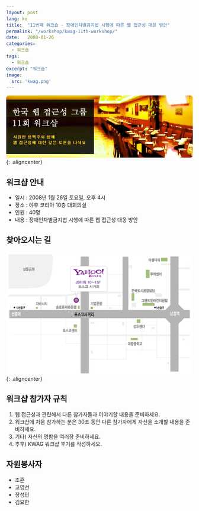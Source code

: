 ```yaml
---
layout: post
lang: ko
title:  "11번째 워크숍 - 장애인차별금지법 시행에 따른 웹 접근성 대응 방안"
permalink: "/workshop/kwag-11th-workshop/"
date:   2008-01-26
categories:
  - 워크숍
tags:
  - 워크숍
excerpt: "워크숍"
image:
  src: 'kwag.png'
---
```


![11번째 워크숍 - 장애인차별금지법 시행에 따른 웹 접근성 대응 방안](/assets/img/workshop/kwag11th-1.jpg){: .aligncenter}

## 워크샵 안내

  * 일시 : 2008년 1월 26일 토요일, 오후 4시
  * 장소 : 야후 코리아 10층 대회의실
  * 인원 : 40명
  * 내용 : 장애인차별금지법 시행에 따른 웹 접근성 대응 방안

## 찾아오시는 길

![콱 11번째 워크숍 찾아오시는 길 -  서울시 강남구 삼성동 JS타 야후사무실](/assets/img/workshop/kwag11h-map-1.jpg){: .aligncenter}

## 워크샵 참가자 규칙

  1. 웹 접근성과 관련해서 다른 참가자들과 이야기할 내용을 준비하세요.
  2. 워크샵에 처음 참가하는 분은 30초 동안 다른 참가자에게 자신을 소개할 내용을 준비하세요.
  3. 기타) 자신의 명함을 여러장 준비하세요.
  4. 추후) KWAG 워크샵 후기를 작성하세오.

## 자원봉사자

  * 조훈
  * 고영선
  * 장성민
  * 김요한